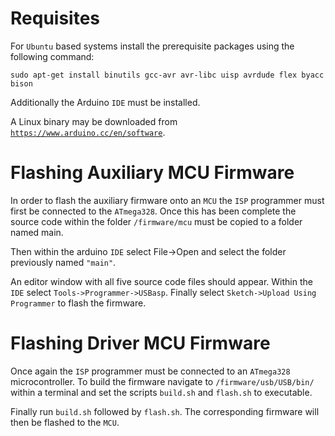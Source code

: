 # Requisites

For `Ubuntu` based systems install the prerequisite packages using the following command:

`sudo apt-get install binutils gcc-avr avr-libc uisp avrdude flex byacc bison`

Additionally the Arduino `IDE` must be installed. 

A Linux binary may be downloaded from [`https://www.arduino.cc/en/software`](https://www.arduino.cc/en/software).

# Flashing Auxiliary MCU Firmware

In order to flash the auxiliary firmware onto an `MCU` the `ISP` programmer must first be connected to the `ATmega328`. 
Once this has been complete the source code within the folder `/firmware/mcu` must be copied to a folder named main. 

Then within the arduino `IDE` select File->Open and select the folder previously named `"main"`. 

An editor window with all five source code files should appear. 
Within the `IDE` select `Tools->Programmer->USBasp`. Finally select `Sketch->Upload Using Programmer` to flash the firmware.

# Flashing Driver MCU Firmware

Once again the `ISP` programmer must be connected to an `ATmega328` microcontroller. 
To build the firmware navigate to `/firmware/usb/USB/bin/` within a terminal and set the scripts `build.sh` and `flash.sh` to executable. 

Finally run `build.sh` followed by `flash.sh`. The corresponding firmware will then be flashed to the `MCU`.
